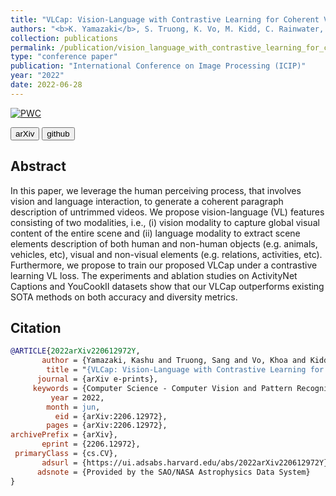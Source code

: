 ```yaml
---
title: "VLCap: Vision-Language with Contrastive Learning for Coherent Video Paragraph Captioning"
authors: "<b>K. Yamazaki</b>, S. Truong, K. Vo, M. Kidd, C. Rainwater, K. Luu, N. Le"
collection: publications
permalink: /publication/vision_language_with_contrastive_learning_for_coherent_video_paragraph_captioning
type: "conference paper"
publication: "International Conference on Image Processing (ICIP)"
year: "2022"
date: 2022-06-28
---
```

[![PWC](https://img.shields.io/endpoint.svg?url=https://paperswithcode.com/badge/vlcap-vision-language-with-contrastive/video-captioning-on-activitynet-captions)](https://paperswithcode.com/sota/video-captioning-on-activitynet-captions?p=vlcap-vision-language-with-contrastive)

<button class="btn btn-round btn-sm btn-ghost-blue" onclick="location.href='https://arxiv.org/abs/2206.12972'">arXiv</button> <button class="btn btn-round btn-sm btn-ghost-blue" onclick="location.href='https://github.com/UARK-AICV/VLCAP'">github</button>


## Abstract
In this paper, we leverage the human perceiving process, that involves vision and language interaction, to generate a coherent paragraph description of untrimmed videos. We propose vision-language (VL) features consisting of two modalities, i.e., (i) vision modality to capture global visual content of the entire scene and (ii) language modality to extract scene elements description of both human and non-human objects (e.g. animals, vehicles, etc), visual and non-visual elements (e.g. relations, activities, etc). Furthermore, we propose to train our proposed VLCap under a contrastive learning VL loss. The experiments and ablation studies on ActivityNet Captions and YouCookII datasets show that our VLCap outperforms existing SOTA methods on both accuracy and diversity metrics. 

## Citation
```bibtex
@ARTICLE{2022arXiv220612972Y,
       author = {Yamazaki, Kashu and Truong, Sang and Vo, Khoa and Kidd, Michael and Rainwater, Chase and Luu, Khoa and Le, Ngan},
        title = "{VLCap: Vision-Language with Contrastive Learning for Coherent Video Paragraph Captioning}",
      journal = {arXiv e-prints},
     keywords = {Computer Science - Computer Vision and Pattern Recognition},
         year = 2022,
        month = jun,
          eid = {arXiv:2206.12972},
        pages = {arXiv:2206.12972},
archivePrefix = {arXiv},
       eprint = {2206.12972},
 primaryClass = {cs.CV},
       adsurl = {https://ui.adsabs.harvard.edu/abs/2022arXiv220612972Y},
      adsnote = {Provided by the SAO/NASA Astrophysics Data System}
}
```
